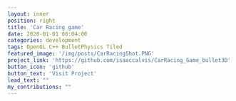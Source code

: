 ```yaml
---
layout: inner
position: right
title: 'Car Racing game'
date: 2020-01-01 00:04:00
categories: development
tags: OpenGL C++ BulletPhysics Tiled
featured_image: '/img/posts/CarRacingShot.PNG'
project_link: 'https://github.com/isaaccalvis/CarRacing_Game_bullet3D'
button_icon: 'github'
button_text: 'Visit Project'
lead_text: ""
my_contributions: ""
---
```

